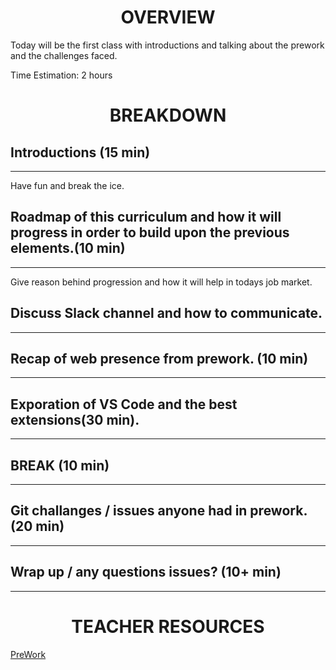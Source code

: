 <h1 align="center">OVERVIEW</h1>

Today will be the first class with introductions and talking about the prework and the challenges faced.

Time Estimation: 2 hours

<h1 align="center">BREAKDOWN</h1>

## Introductions (15 min)

---

Have fun and break the ice.

## Roadmap of this curriculum and how it will progress in order to build upon the previous elements.(10 min)

---

Give reason behind progression and how it will help in todays job market.

## Discuss Slack channel and how to communicate.

---

## Recap of web presence from prework. (10 min)

---

## Exporation of VS Code and the best extensions(30 min).

---

## BREAK (10 min)

---

## Git challanges / issues anyone had in prework. (20 min)

---

## Wrap up / any questions issues? (10+ min)

---

<h1 align="center">TEACHER RESOURCES</h1>

[PreWork](https://github.com/Vets-Who-Code/prework)
